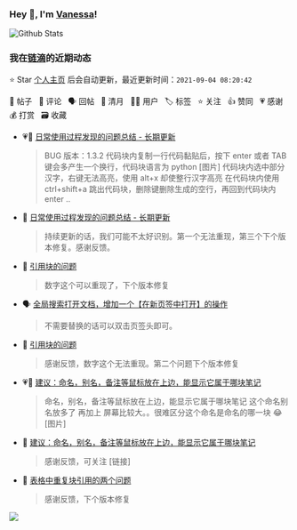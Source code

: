 ### Hey 👋, I'm [Vanessa](http://vanessa.b3log.org/)!

![Github Stats](https://github-readme-stats.vercel.app/api?username=Vanessa219&show_icons=true)

<!--events start -->

### 我在[链滴](https://ld246.com)的近期动态

⭐️ Star [个人主页](https://github.com/Vanessa219/Vanessa219) 后会自动更新，最近更新时间：`2021-09-04 08:20:42`

📝 帖子 &nbsp; 💬 评论 &nbsp; 🗣 回帖 &nbsp; 🌙 清月 &nbsp; 👨‍💻 用户 &nbsp; 🏷️ 标签 &nbsp; ⭐️ 关注 &nbsp; 👍 赞同 &nbsp; 💗 感谢 &nbsp; 💰 打赏 &nbsp; 🗃 收藏

* 💗📝 [日常使用过程发现的问题总结 - 长期更新](https://ld246.com/article/1630585008797)

  > BUG 版本：1.3.2 代码块内复制一行代码黏贴后，按下 enter 或者 TAB 键会多产生一个换行，代码块语言为 python [图片] 代码块内选中部分汉字，右键无法高亮，使用 alt+x 却使整行汉字高亮 在代码块内使用 ctrl+shift+a 跳出代码块，删除键删除生成的空行，再回到代码块内 enter  ..
* 💬 [日常使用过程发现的问题总结 - 长期更新](https://ld246.com/article/1630585008797/comment/1630649396192#comments)

  > 持续更新的话，我们可能不太好识别。第一个无法重现，第三个下个版本修复。感谢反馈。
* 💬 [引用块的问题](https://ld246.com/article/1630567348512/comment/1630594484630#comments)

  > 数字这个可以重现了，下个版本修复
* 🗣 [全局搜索打开文档，增加一个【在新页签中打开】的操作](https://ld246.com/article/1630548232293/comment/1630563360205#comments)

  > 不需要替换的话可以双击页签头即可。
* 💬 [引用块的问题](https://ld246.com/article/1630567348512/comment/1630590385783#comments)

  > 感谢反馈，数字这个无法重现。第二个问题下个版本修复
* 💗📝 [建议：命名，别名，备注等鼠标放在上边，能显示它属于哪块笔记](https://ld246.com/article/1630564889355)

  > 命名，别名，备注等鼠标放在上边，能显示它属于哪块笔记 这个命名别名放多了 再加上 屏幕比较大。。很难区分这个命名是命名的哪一块 😂 [图片]
* 💬 [建议：命名，别名，备注等鼠标放在上边，能显示它属于哪块笔记](https://ld246.com/article/1630564889355/comment/1630589957370#comments)

  > 感谢反馈，可关注 [链接]
* 💬 [表格中重复块引用的两个问题](https://ld246.com/article/1630563697552/comment/1630579173886#comments)

  > 感谢反馈，下个版本修复


<!--events end -->

<a title="Hits" target="_blank" href="https://github.com/Vanessa219/Vanessa219"><img src="https://hits.b3log.org/Vanessa219/Vanessa219.svg"></a>
